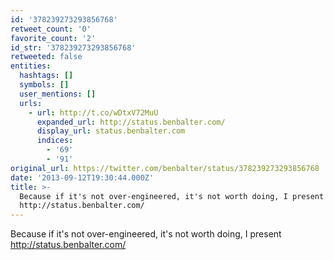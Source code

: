 ```yaml
---
id: '378239273293856768'
retweet_count: '0'
favorite_count: '2'
id_str: '378239273293856768'
retweeted: false
entities:
  hashtags: []
  symbols: []
  user_mentions: []
  urls:
    - url: http://t.co/wDtxV72MuU
      expanded_url: http://status.benbalter.com/
      display_url: status.benbalter.com
      indices:
        - '69'
        - '91'
original_url: https://twitter.com/benbalter/status/378239273293856768
date: '2013-09-12T19:30:44.000Z'
title: >-
  Because if it's not over-engineered, it's not worth doing, I present
  http://status.benbalter.com/
---
```


Because if it's not over-engineered, it's not worth doing, I present http://status.benbalter.com/